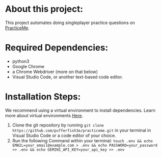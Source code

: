 <h1>About this project: </h1>
<p>This project automates doing singleplayer practice questions on <a href='https://practiceme.vercel.app/'>PracticeMe</a>.</p>
<h1>Required Dependencies: </h1>
<ul>
  <li>python3</li>
  <li>Google Chrome</li>
  <li>a Chrome Webdriver (more on that below)</li>
  <li>Visual Studio Code, or another text-based code editor.</li>
</ul>
<h1>Installation Steps: </h1>
<p>We recommend using a virtual environment to install dependencies. Learn more about virtual environments <a href="https://docs.python.org/3/library/venv.html">Here</a>.</p>
<ol>
  <li>Clone the git repository by running <code>git clone https://github.com/pufferfish3e/practiceme.git</code> in your terminal in Visual Studio Code or a code editor of your choice.</li>
  <li>Run the following Command within your terminal: <code>touch .env && echo EMAIL=your_email@example.com > .env && echo PASSWORD=your_password >> .env && echo GEMINI_API_KEY=your_api_key >> .env</code></li>
</ol>
